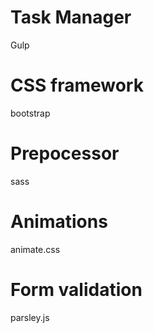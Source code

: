 # Task Manager

Gulp

# CSS framework

  bootstrap
  
# Prepocessor

  sass

# Animations

  animate.css

# Form validation

  parsley.js
